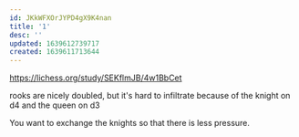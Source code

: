 ```yaml
---
id: JKkWFXOrJYPD4gX9K4nan
title: '1'
desc: ''
updated: 1639612739717
created: 1639611713644
---
```

https://lichess.org/study/SEKflmJB/4w1BbCet


rooks are nicely doubled, but it's hard to infiltrate because of the knight on d4 and the queen on d3


You want to exchange the knights so that there is less pressure.
